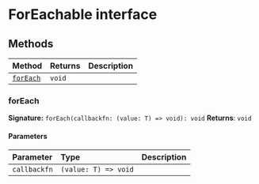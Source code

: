 # ForEachable interface













## Methods

| Method	   |  Returns	| Description|
|:-------------|:-------|:-----------|
|[`forEach`](#foreach)      | `void` |  |




### forEach



**Signature:** `forEach(callbackfn: (value: T) => void): void`
**Returns**: `void`


#### Parameters


| Parameter	   | Type    | Description |
|:-------------|:---------------|:------------|
| `callbackfn`    | `(value: T) => void` |  |


